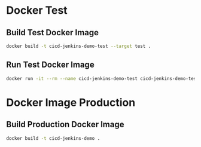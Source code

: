 # Docker Test

## Build Test Docker Image
```bash
docker build -t cicd-jenkins-demo-test --target test .
```

## Run Test Docker Image
```bash
docker run -it --rm --name cicd-jenkins-demo-test cicd-jenkins-demo-test
```

# Docker Image Production

## Build Production Docker Image
```bash
docker build -t cicd-jenkins-demo .
```
